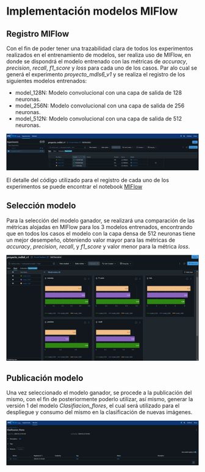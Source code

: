 # Implementación modelos MlFlow

## Registro MlFlow

Con el fin de poder tener una trazabilidad clara de todos los experimentos realizados en el entrenamiento de modelos, ser realiza uso de MlFlow, en donde se dispondrá el modelo entrenado con las métricas de *accuracy*, *precision*, *recall*, *f1_score* y  *loss* para cada uno de los casos. Par alo cual se generá el experimento *proyecto_mdls6_v1* y se realiza el registro de los siguientes modelos entrenados:

- model_128N: Modelo convolucional con una capa de salida de 128 neuronas.
- model_256N: Modelo convolucional con una capa de salida de 256 neuronas.
- model_512N: Modelo convolucional con una capa de salida de 512 neuronas.

![Registro](https://github.com/Serebas12/MLDS6_Grupo1/blob/master/docs/modeling/Registro.png)

El detalle del código utilizado para el registro de cada uno de los experimentos se puede encontrar el notebook [MlFlow](https://github.com/Serebas12/MLDS6_Grupo1/blob/master/scripts/eda/MLFlow.ipynb)

## Selección modelo

Para la selección del modelo ganador, se realizará una comparación de las métricas alojadas en MlFlow para los 3 modelos entrenados, encontrando que en todos los casos el modelo con la capa densa de 512 neuronas tiene un mejor desempeño, obteniendo valor mayor para las métricas de *accuracy*, *precision*, *recall*, y *f1_score* y valor menor para la métrica *loss*. 

![Comparacion](https://github.com/Serebas12/MLDS6_Grupo1/blob/master/docs/modeling/Comparacion.png)

## Publicación modelo

Una vez seleccionado el modelo ganador, se procede a la publicación del mismo, con el fin de posteriormente poderlo utilizar, así mismo, generar la versión 1 del modelo *Clasifiacion_flores*, el cual será utilizado para el despliegue y consumo del mismo en la clasificación de nuevas imágenes.

![Modelo](https://github.com/Serebas12/MLDS6_Grupo1/blob/master/docs/modeling/Modelo.png)
